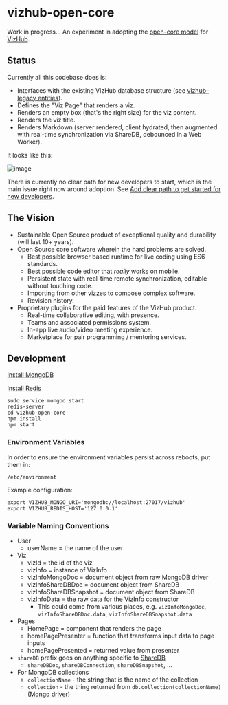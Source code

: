 # vizhub-open-core

Work in progress... An experiment in adopting the [open-core model](https://en.wikipedia.org/wiki/Open-core_model) for [VizHub](https://vizhub.com/).

## Status

Currently all this codebase does is:

 * Interfaces with the existing VizHub database structure (see [vizhub-legacy entities](https://github.com/datavis-tech/vizhub-legacy/tree/master/packages/entities/src)).
 * Defines the "Viz Page" that renders a viz.
 * Renders an empty box (that's the right size) for the viz content.
 * Renders the viz title.
 * Renders Markdown (server rendered, client hydrated, then augmented with real-time synchronization via ShareDB, debounced in a Web Worker).

It looks like this:

![image](https://user-images.githubusercontent.com/68416/127775648-e1b1b53f-6dae-4a8c-ad14-9da7128def73.png)

There is currently no clear path for new developers to start, which is the main issue right now around adoption. See [
Add clear path to get started for new developers](https://github.com/vizhub-open-core/vizhub-open-core/issues/4).

## The Vision

- Sustainable Open Source product of exceptional quality and durability (will last 10+ years).
- Open Source core software wherein the hard problems are solved.
  - Best possible browser based runtime for live coding using ES6 standards.
  - Best possible code editor that _really_ works on mobile.
  - Persistent state with real-time remote synchronization, editable without touching code.
  - Importing from other vizzes to compose complex software.
  - Revision history.
- Proprietary plugins for the paid features of the VizHub product.
  - Real-time collaborative editing, with presence.
  - Teams and associated permissions system.
  - In-app live audio/video meeting experience.
  - Marketplace for pair programming / mentoring services.

## Development

[Install MongoDB](https://docs.mongodb.com/manual/tutorial/install-mongodb-on-ubuntu/)

[Install Redis](https://docs.mongodb.com/manual/tutorial/install-mongodb-on-ubuntu/)

```
sudo service mongod start
redis-server
cd vizhub-open-core
npm install
npm start
```

### Environment Variables

In order to ensure the environment variables persist across reboots, put them in:

```
/etc/environment
```

Example configuration:

```
export VIZHUB_MONGO_URI='mongodb://localhost:27017/vizhub'
export VIZHUB_REDIS_HOST='127.0.0.1'
```

### Variable Naming Conventions

- User
  - userName = the name of the user
- Viz
  - vizId = the id of the viz
  - vizInfo = instance of VizInfo
  - vizInfoMongoDoc = document object from raw MongoDB driver
  - vizInfoShareDBDoc = document object from ShareDB
  - vizInfoShareDBSnapshot = document object from ShareDB
  - vizInfoData = the raw data for the VizInfo constructor
    - This could come from various places, e.g. `vizInfoMongoDoc`, `vizInfoShareDBDoc.data`, `vizInfoShareDBSnapshot.data`
- Pages
  - HomePage = component that renders the page
  - homePagePresenter = function that transforms input data to page inputs
  - homePagePresented = returned value from presenter
- `shareDB` prefix goes on anything specific to [ShareDB](https://github.com/share/sharedb)
  - `shareDBDoc`, `shareDBConnection`, `shareDBSnapshot`, ...
- For MongoDB collections
  - `collectionName` - the string that is the name of the collection
  - `collection` - the thing returned from `db.collection(collectionName)` ([Mongo driver](https://mongodb.github.io/node-mongodb-native/4.0/))
